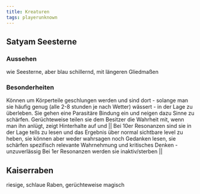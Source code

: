 ```yaml
---
title: Kreaturen  
tags: playerunknown  
---
```


## Satyam Seesterne
### Aussehen
wie Seesterne, aber blau schillernd, mit längeren Gliedmaßen

### Besonderheiten
Können um Körperteile geschlungen werden und sind dort - solange man sie häufig genug (alle 2-8 stunden je nach Wetter) wässert - in der Lage zu überleben. Sie gehen eine Parasitäre Bindung ein und neigen dazu Sinne zu schärfen.
Gerüchteweise teilen sie dem Besitzer die Wahrheit mit, wenn man ihn anlügt, zeigt Hinterhalte auf  und 
|| Bei 10er Resonanzen sind sie in der Lage tells zu lesen und das Ergebnis über normal sichtbare level zu heben, sie können aber weder wahrsagen noch Gedanken lesen, sie schärfen spezifisch relevante Wahrnehmung und kritisches Denken - unzuverlässig
Bei 1er Resonanzen werden sie inaktiv/sterben ||

  

## Kaiserraben 
riesige, schlaue Raben, gerüchteweise magisch